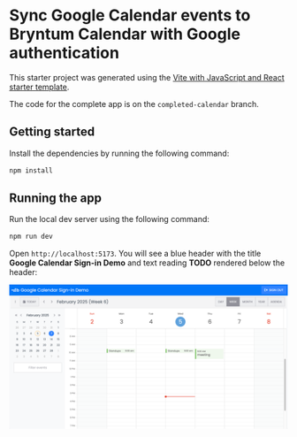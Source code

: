 # Sync Google Calendar events to Bryntum Calendar with Google authentication

This starter project was generated using the [Vite with JavaScript and React starter template](https://vite.dev/guide/#scaffolding-your-first-vite-project).

The code for the complete app is on the `completed-calendar` branch.

## Getting started

Install the dependencies by running the following command: 

```sh
npm install
```

## Running the app

Run the local dev server using the following command:

```sh
npm run dev
```

Open `http://localhost:5173`. You will see a blue header with the title **Google Calendar Sign-in Demo** and text reading **TODO** rendered below the header:

![Initial app](./src/assets/initial-app.png)
